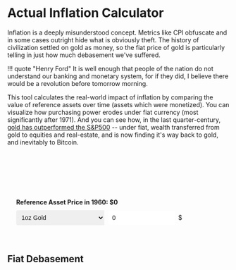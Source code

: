 # Actual Inflation Calculator

Inflation is a deeply misunderstood concept. Metrics like CPI obfuscate and in some cases outright hide what is obviously theft. 
The history of civilization settled on gold as money, so the fiat price of gold is particularly telling in just how much debasement we've suffered.

!!! quote "Henry Ford"
    It is well enough that people of the nation do not understand our banking and monetary system, for if they did, I believe there would be a revolution before tomorrow morning.

This tool calculates the real-world impact of inflation by comparing the value of reference assets over time (assets which were monetized). 
You can visualize how purchasing power erodes under fiat currency (most significantly after 1971). 
And you can see how, in the last quarter-century, [gold has outperformed the S&P500](?start=1999&end=2025&ref=gold) -- 
 under fiat, wealth transferred from gold to equities and real-estate, and is now finding it's way back to gold, and inevitably to Bitcoin.

<style>
    .md-content {
        padding: 20px;
    }
    .input-container {
        padding: 20px;
        border: 1px solid var(--md-default-fg-color--light);
        border-radius: 8px;
        background: var(--md-default-bg-color);
        margin-bottom: 20px;
    }
    .input-group {
        display: flex;
        flex-direction: column;
        margin-bottom: 15px;
    }
    .input-group-horizontal {
        display: flex;
        align-items: center;
        gap: 10px;
        flex-wrap: wrap;
    }
    .input-wrapper {
        display: flex;
        align-items: stretch;
        border: 1px solid var(--md-default-fg-color--light);
        border-radius: 4px;
        background: var(--md-default-bg-color);
        transition: border-color 0.2s, box-shadow 0.2s;
    }
    .input-wrapper:hover {
        border-color: var(--md-primary-fg-color--light);
    }
    .input-wrapper:focus-within {
        border-color: var(--md-primary-fg-color);
        box-shadow: 0 0 5px rgba(var(--md-primary-fg-color--rgb), 0.3);
    }
    select, input[type="number"] {
        padding: 8px;
        border: none;
        font-size: 1em;
        color: var(--md-default-fg-color);
        outline: none;
        border-radius: 4px 0 0 4px;
    }
    select {
        width: 200px;
    }
    input[type="number"] {
        width: 150px;
    }
    .unit {
        padding: 0 8px;
        font-size: 1em;
        color: var(--md-default-fg-color);
        pointer-events: none;
        border-left: 1px solid var(--md-default-fg-color--light);
        background: rgba(var(--md-default-bg-color--rgb), 0.7);
        display: flex;
        align-items: center;
        border-radius: 0 4px 4px 0;
    }
    label {
        font-size: 1em;
        color: var(--md-default-fg-color);
        margin-bottom: 10px;
        font-weight: bold;
    }
    #year-range-text {
        display: block;
        text-align: center;
        margin: 10px 0;
        font-weight: bold;
        color: var(--md-default-fg-color);
    }
    #year-range-slider {
        margin: 10px 0 20px;
        width: 100%;
    }
    #results strong {
        font-weight: bold;
        color: var(--md-default-fg-color);
    }
    #results small {
        font-size: 0.9em;
        color: var(--md-default-fg-color--light);
    }
    #results p.persuasive strong {
        color: var(--md-default-fg-color--dark);
    }
    #chart-container, #debasement-chart-container {
        margin: 20px 0;
        max-width: 600px;
    }
    .noUi-connect {
        background: #F7931A !important;
    }
    .noUi-handle {
        background: #F7931A !important;
        border: 2px solid var(--md-default-bg-color);
        box-shadow: none;
    }
    .noUi-tooltip {
        font-size: 12px;
        background: var(--md-default-fg-color--dark);
        color: var(--md-default-bg-color);
        padding: 2px 6px;
        border-radius: 3px;
    }
</style>

<link rel="stylesheet" href="https://cdnjs.cloudflare.com/ajax/libs/noUiSlider/15.7.0/nouislider.min.css">

<div class="input-container">
    <div id="chart-container">
        <canvas id="inflation-chart"></canvas>
    </div>
    <div class="input-group">
        <span id="year-range-text"></span>
        <div id="year-range-slider"></div>
    </div>
    <div class="input-group">
        <label id="price-label" for="asset-select">Reference Asset Price in 1960: $0</label>
        <div class="input-group-horizontal">
            <div class="input-wrapper">
                <select id="asset-select">
                    <option value="gold">1oz Gold</option>
                    <option value="sfh">Single Family Home</option>
                    <option value="sp500">S&P 500 Share</option>
                    <option value="cash">$100 Bill</option>
                </select>
            </div>
            <div class="input-wrapper">
                <input type="number" id="starting-price" step="0.01" min="0" value="0">
                <span class="unit">$</span>
            </div>
        </div>
    </div>
</div>

<h2>Fiat Debasement</h2>
<div id="results"></div>
<div id="debasement-chart-container">
    <canvas id="debasement-chart"></canvas>
</div>

<script src="https://cdn.jsdelivr.net/npm/chart.js@4.4.3/dist/chart.umd.min.js"></script>
<script src="https://cdnjs.cloudflare.com/ajax/libs/noUiSlider/15.7.0/nouislider.min.js"></script>
<script>
    // Data
    const data = {
        cpi: {1960:29.6,1961:29.9,1962:30.2,1963:30.6,1964:31.0,1965:31.5,1966:32.4,1967:33.4,1968:34.8,1969:36.7,1970:38.8,1971:40.5,1972:41.8,1973:44.4,1974:49.3,1975:53.8,1976:56.9,1977:60.6,1978:65.2,1979:72.6,1980:82.4,1981:90.9,1982:96.5,1983:99.6,1984:103.9,1985:107.6,1986:109.6,1987:113.6,1988:118.3,1989:124.0,1990:130.7,1991:136.2,1992:140.3,1993:144.5,1994:148.2,1995:152.4,1996:156.9,1997:160.5,1998:163.0,1999:166.6,2000:172.2,2001:177.1,2002:179.9,2003:184.0,2004:188.9,2005:195.3,2006:201.6,2007:207.3,2008:215.303,2009:214.537,2010:218.056,2011:224.939,2012:229.594,2013:232.957,2014:236.736,2015:237.017,2016:240.007,2017:245.120,2018:251.107,2019:255.657,2020:258.811,2021:270.970,2022:292.655,2023:304.702,2024:313.689,2025:323.05},
        gold: {1960:35.27,1961:35.25,1962:35.25,1963:35.25,1964:35.35,1965:35.12,1966:35.14,1967:35.15,1968:41.74,1969:41.09,1970:35.94,1971:40.8,1972:58.16,1973:97.32,1974:159.26,1975:161.02,1976:124.84,1977:147.71,1978:193.22,1979:306.68,1980:612.56,1981:459.94,1982:375.67,1983:424.35,1984:360.48,1985:317.26,1986:367.66,1987:446.46,1988:436.94,1989:381.44,1990:383.51,1991:362.11,1992:343.82,1993:359.77,1994:384.0,1995:384.17,1996:387.81,1997:331.02,1998:294.24,1999:278.98,2000:279.11,2001:271.04,2002:309.73,2003:363.38,2004:409.72,2005:444.74,2006:603.46,2007:695.39,2008:871.96,2009:972.35,2010:1224.53,2011:1571.52,2012:1668.98,2013:1411.23,2014:1266.4,2015:1160.06,2016:1250.8,2017:1257.12,2018:1269.23,2019:1392.5,2020:1770.25,2021:1799.63,2022:1800.09,2023:1943.05,2024:2389,2025:3351},
        sp500: {1960:58.03,1961:59.72,1962:69.07,1963:65.06,1964:76.45,1965:86.12,1966:93.32,1967:84.45,1968:95.04,1969:102.00,1970:90.31,1971:93.49,1972:103.30,1973:118.40,1974:96.11,1975:72.56,1976:96.86,1977:103.80,1978:90.25,1979:99.71,1980:110.90,1981:133.00,1982:117.30,1983:144.30,1984:166.40,1985:171.60,1986:208.20,1987:264.50,1988:250.50,1989:285.40,1990:339.97,1991:325.49,1992:416.08,1993:435.23,1994:472.99,1995:465.25,1996:614.42,1997:766.22,1998:963.36,1999:1248.77,2000:1425.59,2001:1335.63,2002:1140.21,2003:895.84,2004:1132.52,2005:1181.41,2006:1278.73,2007:1424.16,2008:1378.76,2009:865.58,2010:1123.58,2011:1282.62,2012:1300.58,2013:1480.40,2014:1822.36,2015:2028.18,2016:1918.60,2017:2275.12,2018:2789.80,2019:2607.39,2020:3278.20,2021:4573.82,2022:4396.64,2023:3960.66,2024:4804.49,2025:6373},
        sfh: {1960:19256.21,1961:19340.20,1962:19508.20,1963:19802.18,1964:20075.17,1965:20264.17,1966:20663.15,1967:20852.14,1968:21666.11,1969:22742.06,1970:24757.98,1971:26269.92,1972:27508.87,1973:27550.86,1974:29755.77,1975:32169.16,1976:34395.51,1977:38234.56,1978:43673.64,1979:50733.03,1980:56388.91,1981:60156.96,1982:62037.18,1983:63317.71,1984:66219.82,1985:69604.98,1986:75419.34,1987:82402.66,1988:88493.41,1989:94927.75,1990:97676.45,1991:96756.66,1992:98890.36,1993:101273.95,1994:104810.90,1995:107290.61,1996:110760.28,1997:113634.05,1998:118526.18,1999:125580.85,2000:134009.94,2001:143400.15,2002:152761.53,2003:164391.16,2004:178875.35,2005:197992.16,2006:213514.36,2007:217108.98,2008:200981.27,2009:184622.89,2010:181902.90,2011:174060.10,2012:174704.05,2013:186670.09,2014:196588.92,2015:206526.97,2016:218060.49,2017:231891.11,2018:246481.02,2019:258927.61,2020:274507.48,2021:317729.36,2022:375464.26,2023:386651.78,2024:416418,2025:422000}
    };

    // DOM elements
    const assetSelect = document.getElementById('asset-select');
    const startingPriceInput = document.getElementById('starting-price');
    const resultsDiv = document.getElementById('results');
    const chartCtx = document.getElementById('inflation-chart').getContext('2d');
    const debasementChartCtx = document.getElementById('debasement-chart').getContext('2d');
    const yearRangeText = document.getElementById('year-range-text');
    const priceLabel = document.getElementById('price-label');
    let chart;
    let debasementChart;
    let yearRangeSlider;

    // Helpers
    const formatAmount = n => (isFinite(n) && n !== null) ? Intl.NumberFormat().format(Math.round(n)) : '—';
    const calcDebasement = (startVal, finalVal) => {
        if (!isFinite(startVal) || !isFinite(finalVal) || finalVal === 0 || startVal <= 0) return '—';
        const pct = (1 - (startVal / finalVal)) * 100;
        return `${Math.round(pct)}% ↘`;
    };
    const calcMaxDebasement = (startYear, endYear, startingPrice) => {
        const cpiAdjusted = startingPrice && data.cpi[startYear] ? startingPrice * (data.cpi[endYear] / data.cpi[startYear]) : 0;
        const sfhValue = startingPrice && data.sfh[startYear] ? (data.sfh[endYear] / data.sfh[startYear]) * startingPrice : 0;
        const goldValue = startingPrice && data.gold[startYear] ? (data.gold[endYear] / data.gold[startYear]) * startingPrice : 0;
        const sp500Value = startingPrice && data.sp500[startYear] ? (data.sp500[endYear] / data.sp500[startYear]) * startingPrice : 0;
        const debasements = [
            cpiAdjusted ? (1 - startingPrice / cpiAdjusted) * 100 : 0,
            sfhValue ? (1 - startingPrice / sfhValue) * 100 : 0,
            goldValue ? (1 - startingPrice / goldValue) * 100 : 0,
            sp500Value ? (1 - startingPrice / sp500Value) * 100 : 0
        ].filter(pct => isFinite(pct) && pct > 0);
        return debasements.length ? Math.max(...debasements) : 0;
    };

    // Main calculation & render
    const calculateResults = (startYear, endYear) => {
        console.log('calculateResults called with:', { startYear, endYear });
        const startingPrice = parseFloat(startingPriceInput.value) || 0;
        const cpiAdjusted = startingPrice && data.cpi[startYear] ? startingPrice * (data.cpi[endYear] / data.cpi[startYear]) : 0;
        const sfhValue = startingPrice && data.sfh[startYear] ? (data.sfh[endYear] / data.sfh[startYear]) * startingPrice : 0;
        const goldValue = startingPrice && data.gold[startYear] ? (data.gold[endYear] / data.gold[startYear]) * startingPrice : 0;
        const sp500Value = startingPrice && data.sp500[startYear] ? (data.sp500[endYear] / data.sp500[startYear]) * startingPrice : 0;
        const cpiDebasement = startingPrice && cpiAdjusted ? Math.round((1 - startingPrice / cpiAdjusted) * 100) : 0;
        const maxDebasement = Math.round(calcMaxDebasement(startYear, endYear, startingPrice));
        priceLabel.textContent = `Reference Asset Price in ${startYear}: $${formatAmount(startingPrice)}`;
        resultsDiv.innerHTML = `
            <p class="persuasive">From ${startYear} to ${endYear} the official CPI reports claim ${cpiDebasement}% debasement of your wealth, however, the real loss in purchasing power is closer to ${maxDebasement}%. Fiat USD has silently eroded your savings, siphoning value into the hands of central banks and governments. Hard assets like gold and Bitcoin offer a shield against this relentless theft, preserving your wealth in a system designed to devalue it.</p>
            <p><strong>CPI Adjusted:</strong> $${formatAmount(cpiAdjusted)} <small>(${calcDebasement(startingPrice, cpiAdjusted)})</small></p>
            <p><strong>Single Family Home:</strong> $${formatAmount(sfhValue)} <small>(${calcDebasement(startingPrice, sfhValue)})</small></p>
            <p><strong>Gold:</strong> $${formatAmount(goldValue)} <small>(${calcDebasement(startingPrice, goldValue)})</small></p>
            <p><strong>S&P 500:</strong> $${formatAmount(sp500Value)} <small>(${calcDebasement(startingPrice, sp500Value)})</small></p>
        `;
    };

    // Update value chart
    const updateValueChart = (startYear, endYear) => {
        console.log('updateValueChart called with:', { startYear, endYear });
        const startingPrice = parseFloat(startingPriceInput.value) || 0;
        const years = Object.keys(data.cpi).map(Number).filter(y => y >= startYear && y <= endYear);
        const cpiData = years.map(y => (data.cpi[y] / data.cpi[startYear]) * startingPrice);
        const goldData = years.map(y => (data.gold[y] / data.gold[startYear]) * startingPrice);
        const sfhData = years.map(y => (data.sfh[y] / data.sfh[startYear]) * startingPrice);
        const sp500Data = years.map(y => (data.sp500[y] / data.sp500[startYear]) * startingPrice);
        if (chart) chart.destroy();
        chart = new Chart(chartCtx, {
            type: 'line',
            data: {
                labels: years,
                datasets: [
                    { label: 'CPI Adjusted', data: cpiData, fill: true },
                    { label: 'Single Family Home', data: sfhData, fill: true },
                    { label: 'Gold', data: goldData, fill: true },
                    { label: 'S&P 500', data: sp500Data, fill: true }
                ]
            },
            options: {
                responsive: true,
                scales: {
                    x: { title: { display: true, text: 'Year' } },
                    y: { 
                        title: { display: true, text: 'Value ($)' }, 
                        beginAtZero: false 
                    }
                },
                plugins: {
                    legend: { position: 'top' }
                }
            }
        });
    };

    // Update debasement chart (purchasing power %)
    const updateDebasementChart = (startYear, endYear) => {
        console.log('updateDebasementChart called with:', { startYear, endYear });
        const years = Object.keys(data.cpi).map(Number).filter(y => y >= startYear && y <= endYear);
        const worstCaseData = years.map(y => {
            const cpi = (data.cpi[startYear] / data.cpi[y]) * 100;
            const gold = (data.gold[startYear] / data.gold[y]) * 100;
            const sfh = (data.sfh[startYear] / data.sfh[y]) * 100;
            const sp500 = (data.sp500[startYear] / data.sp500[y]) * 100;
            return Math.min(cpi, gold, sfh, sp500);
        });
        if (debasementChart) debasementChart.destroy();
        debasementChart = new Chart(debasementChartCtx, {
            type: 'line',
            data: {
                labels: years,
                datasets: [
                    { 
                        label: 'Actual Fiat Purchasing Power', 
                        data: worstCaseData, 
                        fill: true,
                        borderColor: '#28a745',
                        backgroundColor: 'rgba(40, 167, 69, 0.2)'
                    }
                ]
            },
            options: {
                responsive: true,
                scales: {
                    x: { title: { display: true, text: 'Year' } },
                    y: { 
                        title: { display: true, text: 'Purchasing Power (%)' }, 
                        beginAtZero: false, 
                        max: 100, 
                        min: 0 
                    }
                },
                plugins: {
                    legend: { position: 'top' }
                }
            }
        });
    };

    // Update URL query params
    const updateQueryParams = (startYear, endYear) => {
        const params = new URLSearchParams();
        params.set('start', startYear);
        params.set('end', endYear);
        params.set('ref', assetSelect.value);
        params.set('refprice', parseFloat(startingPriceInput.value).toFixed(2));
        history.replaceState(null, '', `?${params.toString()}`);
        console.log('Query params updated:', params.toString());
    };

    // Load from query params
    function loadFromQueryParams() {
        console.log('loadFromQueryParams called');
        console.log('Raw query string:', window.location.search);
        const params = new URLSearchParams(window.location.search);
        console.log('Parsed params object:', Object.fromEntries(params));

        // Parse query parameters
        const start = parseInt(params.get('start'), 10);
        const end = parseInt(params.get('end'), 10);
        const ref = params.get('ref');
        const refprice = parseFloat(params.get('refprice'));

        // Validate parameters
        const validStart = (!isNaN(start) && start >= 1960 && start <= 2025) ? start : 1960;
        const validEnd = (!isNaN(end) && end >= validStart && end <= 2025) ? end : (validStart < 2025 ? 2025 : validStart + 1);
        const validRef = ['gold', 'sfh', 'sp500', 'cash'].includes(ref) ? ref : 'gold';
        const validRefPrice = (!isNaN(refprice) && refprice >= 0) ? refprice : (validRef === 'cash' ? 100 : (data[validRef][validStart] || 0));

        console.log('Parsed params:', { start, end, ref, refprice });
        console.log('Validated params:', { validStart, validEnd, validRef, validRefPrice });
        if (!window.location.search) {
            console.log('No query params provided, using defaults:', { validStart, validEnd, validRef, validRefPrice });
        }

        // Create slider
        yearRangeSlider = document.getElementById('year-range-slider');
        noUiSlider.create(yearRangeSlider, {
            start: [validStart, validEnd],
            connect: true,
            step: 1,
            range: { 
                'min': 1960, 
                'max': 2025 
            },
            behaviour: 'drag',
            tooltips: true,
            format: { to: v => parseInt(v), from: v => parseInt(v) }
        });

        // Update DOM elements
        assetSelect.value = validRef;
        startingPriceInput.value = validRefPrice.toFixed(2);
        yearRangeText.textContent = `${validStart} - ${validEnd}`;
        priceLabel.textContent = `Reference Asset Price in ${validStart}: $${formatAmount(validRefPrice)}`;

        console.log('DOM updated:', {
            slider: yearRangeSlider.noUiSlider.get(),
            asset: assetSelect.value,
            price: startingPriceInput.value,
            yearText: yearRangeText.textContent,
            priceLabel: priceLabel.textContent
        });

        // Trigger calculations and chart updates
        calculateResults(validStart, validEnd);
        updateValueChart(validStart, validEnd);
        updateDebasementChart(validStart, validEnd);

        // Attach slider update listener after initialization
        yearRangeSlider.noUiSlider.on('update', function (values) {
            const [startYear, endYear] = values.map(Number);
            console.log('Slider updated:', { startYear, endYear });

            // Enforce endYear > startYear
            if (startYear >= endYear) {
                yearRangeSlider.noUiSlider.set([startYear, startYear + 1]);
                console.log('Adjusted endYear to:', startYear + 1);
                return; // Prevent further updates until valid
            }

            yearRangeText.textContent = `${startYear} - ${endYear}`;
            const selectedAsset = assetSelect.value;
            startingPriceInput.value = selectedAsset === 'cash' ? '100.00' : (data[selectedAsset][startYear] || 0).toFixed(2);
            calculateResults(startYear, endYear);
            updateValueChart(startYear, endYear);
            updateDebasementChart(startYear, endYear);
            updateQueryParams(startYear, endYear);
        });
    }

    // Asset selection update
    assetSelect.addEventListener('change', () => {
        console.log('Asset changed:', assetSelect.value);
        const [startYear, endYear] = yearRangeSlider.noUiSlider.get().map(Number);
        const selectedAsset = assetSelect.value;
        startingPriceInput.value = selectedAsset === 'cash' ? '100.00' : (data[selectedAsset][startYear] || 0).toFixed(2);
        calculateResults(startYear, endYear);
        updateValueChart(startYear, endYear);
        updateDebasementChart(startYear, endYear);
        updateQueryParams(startYear, endYear);
    });

    // Manual price input update
    startingPriceInput.addEventListener('input', () => {
        console.log('Price input changed:', startingPriceInput.value);
        const [startYear, endYear] = yearRangeSlider.noUiSlider.get().map(Number);
        calculateResults(startYear, endYear);
        updateValueChart(startYear, endYear);
        updateDebasementChart(startYear, endYear);
        updateQueryParams(startYear, endYear);
    });

    // Initial load
    document.addEventListener('DOMContentLoaded', () => {
        console.log('DOMContentLoaded, calling loadFromQueryParams');
        loadFromQueryParams();
    });
</script>


